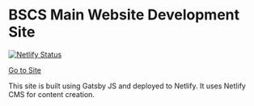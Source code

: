 # BSCS Main Website Development Site

[![Netlify Status](https://api.netlify.com/api/v1/badges/e9dfb2f3-c464-4fd4-bcd7-daad3e9c7dce/deploy-status)](https://app.netlify.com/sites/bmw-bscs/deploys)

<a href="https://bmw-bscs.netlify.com">Go to Site</a>

This site is built using Gatsby JS and deployed to Netlify.  It uses Netlify CMS for content creation.
